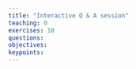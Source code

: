 ```yaml
---
title: "Interactive Q & A session"
teaching: 0
exercises: 10
questions:
objectives:
keypoints:
---
```

